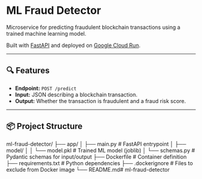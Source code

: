 # ML Fraud Detector

Microservice for predicting fraudulent blockchain transactions using a trained machine learning model.

Built with [FastAPI](https://fastapi.tiangolo.com/) and deployed on [Google Cloud Run](https://cloud.google.com/run).

---

## 🔍 Features

- **Endpoint:** `POST /predict`
- **Input:** JSON describing a blockchain transaction.
- **Output:** Whether the transaction is fraudulent and a fraud risk score.

---

## 📦 Project Structure

ml-fraud-detector/
├── app/
│ ├── main.py # FastAPI entrypoint
│ ├── model/
│ │ └── model.pkl # Trained ML model (joblib)
│ └── schemas.py # Pydantic schemas for input/output
├── Dockerfile # Container definition
├── requirements.txt # Python dependencies
├── .dockerignore # Files to exclude from Docker image
└── README.md# ml-fraud-detector
